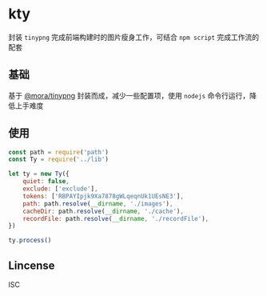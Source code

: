 # kty

封装 `tinypng` 完成前端构建时的图片瘦身工作，可结合 `npm script` 完成工作流的配套

## 基础
基于 [@mora/tinypng](https://github.com/qiu8310/tinypng) 封装而成，减少一些配置项，使用 `nodejs` 命令行运行，降低上手难度

## 使用

```js
const path = require('path')
const Ty = require('../lib')

let ty = new Ty({
    quiet: false,
    exclude: ['exclude'],
    tokens: ['RBPAYIpjk9Xa7878gWLqeqnUk1UEsNE3'],
    path: path.resolve(__dirname, './images'),
    cacheDir: path.resolve(__dirname, './cache'),
    recordFile: path.resolve(__dirname, './recordFile'),
})

ty.process()
```

## Lincense

ISC